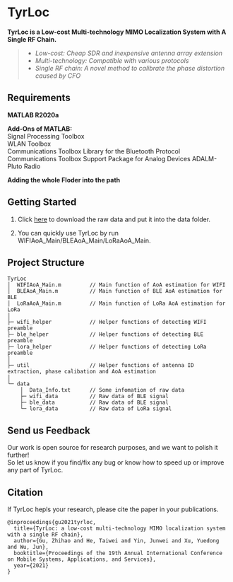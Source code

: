 # TyrLoc
**TyrLoc is a Low-cost Multi-technology MIMO Localization System with A Single RF Chain.**  
> + *Low-cost: Cheap SDR and inexpensive antenna array extension*  
> + *Multi-technology: Compatible with various protocols*  
> + *Single RF chain: A novel method to calibrate the phase distortion caused by CFO*  


## Requirements
**MATLAB R2020a**

**Add-Ons of MATLAB:**  
Signal Processing Toolbox  
WLAN Toolbox  
Communications Toolbox Library for the Bluetooth Protocol  
Communications Toolbox Support Package for Analog Devices ADALM-Pluto Radio  



**Adding the whole Floder into the path**


## Getting Started  
1. Click [here](https://drive.google.com/drive/folders/1uhvyzDL-A9LQRhdQdebNI9TtZqHBKQlo?usp=sharing) to download the raw data and put it into the data folder.  

2. You can quickly use TyrLoc by run WIFIAoA_Main/BLEAoA_Main/LoRaAoA_Main.  

## Project Structure
    TyrLoc
    │  WIFIAoA_Main.m         // Main function of AoA estimation for WIFI  
    │  BLEAoA_Main.m          // Main function of BLE AoA estimation for BLE  
    │  LoRaAoA_Main.m         // Main function of LoRa AoA estimation for LoRa  
    │  
    ├─ wifi_helper            // Helper functions of detecting WIFI preamble  
    ├─ ble_helper             // Helper functions of detecting BLE preamble  
    ├─ lora_helper            // Helper functions of detecting LoRa preamble  
    │  
    ├─ util                   // Helper functions of antenna ID extraction, phase calibation and AoA estimation  
    │  
    └─ data  
        │  Data_Info.txt      // Some infomation of raw data  
        ├─ wifi_data          // Raw data of BLE signal  
        ├─ ble_data           // Raw data of BLE signal  
        └─ lora_data          // Raw data of LoRa signal  
      

## Send us Feedback
Our work is open source for research purposes, and we want to polish it further!  
So let us know if you find/fix any bug or know how to speed up or improve any part of TyrLoc.  


## Citation
If TyrLoc hepls your research, please cite the paper in your publications.  

    @inproceedings{gu2021tyrloc,
      title={TyrLoc: a low-cost multi-technology MIMO localization system with a single RF chain},
      author={Gu, Zhihao and He, Taiwei and Yin, Junwei and Xu, Yuedong and Wu, Jun},
      booktitle={Proceedings of the 19th Annual International Conference on Mobile Systems, Applications, and Services},
      year={2021}
    }

